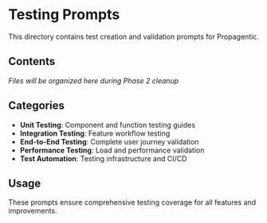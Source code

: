# Testing Prompts

This directory contains test creation and validation prompts for Propagentic.

## Contents

*Files will be organized here during Phase 2 cleanup*

## Categories

- **Unit Testing**: Component and function testing guides
- **Integration Testing**: Feature workflow testing
- **End-to-End Testing**: Complete user journey validation
- **Performance Testing**: Load and performance validation
- **Test Automation**: Testing infrastructure and CI/CD

## Usage

These prompts ensure comprehensive testing coverage for all features and improvements. 